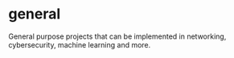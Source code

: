# general
General purpose projects that can be implemented in networking, cybersecurity, machine learning and more.
